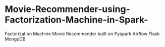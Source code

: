 # Movie-Recommender-using-Factorization-Machine-in-Spark-
 Factorization Machine Movie Recommender built on Pyspark Airflow Flask MongoDB
